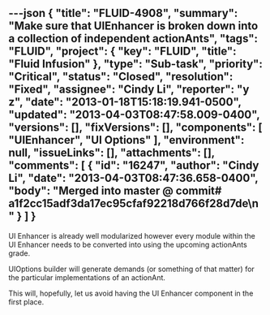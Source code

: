 ---json
{
  "title": "FLUID-4908",
  "summary": "Make sure that UIEnhancer is broken down into a collection of independent actionAnts",
  "tags": "FLUID",
  "project": {
    "key": "FLUID",
    "title": "Fluid Infusion"
  },
  "type": "Sub-task",
  "priority": "Critical",
  "status": "Closed",
  "resolution": "Fixed",
  "assignee": "Cindy Li",
  "reporter": "y z",
  "date": "2013-01-18T15:18:19.941-0500",
  "updated": "2013-04-03T08:47:58.009-0400",
  "versions": [],
  "fixVersions": [],
  "components": [
    "UIEnhancer",
    "UI Options"
  ],
  "environment": null,
  "issueLinks": [],
  "attachments": [],
  "comments": [
    {
      "id": "16247",
      "author": "Cindy Li",
      "date": "2013-04-03T08:47:36.658-0400",
      "body": "Merged into master @ commit# a1f2cc15adf3da17ec95cfaf92218d766f28d7de\n"
    }
  ]
}
---
UI Enhancer is already well modularized however every module within the UI Enhancer needs to be converted into using the upcoming actionAnts grade.

UIOptions builder will generate demands (or something of that matter) for the particular implementations of an actionAnt.

This will, hopefully, let us avoid having the UI Enhancer component in the first place.

        